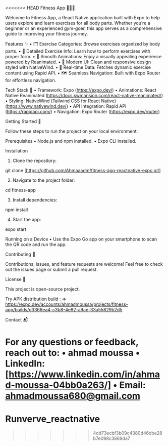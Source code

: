 <<<<<<< HEAD
Fitness App 🏋️‍♂️💪

Welcome to Fitness App, a React Native application built with Expo to help users explore and learn exercises for all body parts. Whether you’re a beginner or an experienced gym-goer, this app serves as a comprehensive guide to improving your fitness journey.

Features ✨
 • 🗂️ Exercise Categories: Browse exercises organized by body parts.
 • 📖 Detailed Exercise Info: Learn how to perform exercises with proper form.
 • 🎨 Smooth Animations: Enjoy a visually appealing experience powered by Reanimated.
 • 🌈 Modern UI: Clean and responsive design styled with NativeWind.
 • 📡 Real-time Data: Fetches dynamic exercise content using Rapid API.
 • 🗺️ Seamless Navigation: Built with Expo Router for effortless navigation.

Tech Stack 🔧
 • Framework: Expo (https://expo.dev/)
 • Animations: React Native Reanimated (https://docs.swmansion.com/react-native-reanimated/)
 • Styling: NativeWind (Tailwind CSS for React Native) (https://www.nativewind.dev/)
 • API Integration: Rapid API (https://rapidapi.com/)
 • Navigation: Expo Router (https://expo.dev/router)

Getting Started 🚀

Follow these steps to run the project on your local environment:

Prerequisites
 • Node.js and npm installed.
 • Expo CLI installed.

Installation
 1. Clone the repository:

git clone [https://github.com/Ahmaaadm/fitness-app-reactnative-expo.git]


 2. Navigate to the project folder:

cd fitness-app  


 3. Install dependencies:

npm install  


 4. Start the app:

expo start  



Running on a Device
 • Use the Expo Go app on your smartphone to scan the QR code and run the app.

Contributing 🤝

Contributions, issues, and feature requests are welcome!
Feel free to check out the issues page or submit a pull request.

License 📜

This project is open-source project.

Try APK  distribution build :
 => https://expo.dev/accounts/ahmadmoussa/projects/fitness-app/builds/d3366ea4-c3b8-4e82-a9ae-33a55829b2d5 

Contact 📬

For any questions or feedback, reach out to:
 • ahmad moussa
 • LinkedIn: [https://www.linkedin.com/in/ahmad-moussa-04bb0a263/]
 • Email: ahmadmoussa680@gmail.com
=======
# Runverve_reactnative
>>>>>>> 4dd73ecbf3b09c4380d46dbe28b7e098c3869da7
